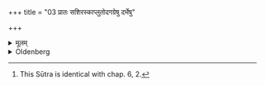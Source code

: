 +++
title = "03 प्रातः सशिरस्काप्लुतोदगग्रेषु दर्भेषु"

+++

<details><summary>मूलम्</summary>

प्रातः सशिरस्काप्लुतोदगग्रेषु दर्भेषु पश्चादग्नेरुदगग्रेषु दर्भेषु प्राच्युपविशति ३
</details>

<details><summary>Oldenberg</summary>

3. [^2]  In the morning, after she has been washed, sitting on northward-pointed Darbha grass, (all over her body), including her head, she sits down to the west of the fire on northward-pointed Darbha grass, facing the east.


[^2]:  This Sūtra is identical with chap. 6, 2.
</details>
